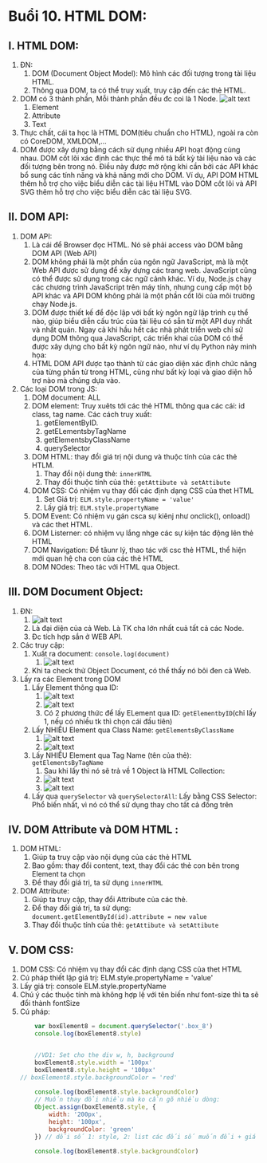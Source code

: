# Buổi 10. HTML DOM:

## I. HTML DOM:
1. ĐN: 
   1. DOM (Document Object Model): Mô hình các đối tượng trong tài liệu HTML.
   2. Thông qua DOM, ta có thể truy xuất, truy cập đến các thẻ HTML.
2. DOM có 3 thành phần, Mỗi thành phần đều đc coi là 1 Node.
![alt text](image.png)
   1. Element
   2. Attribute
   3. Text
3. Thực chất, cái ta học là HTML DOM(tiêu chuẩn cho HTML), ngoài ra còn có CoreDOM, XMLDOM,...
4. DOM được xây dựng bằng cách sử dụng nhiều API hoạt động cùng nhau. DOM cốt lõi xác định các thực thể mô tả bất kỳ tài liệu nào và các đối tượng bên trong nó. Điều này được mở rộng khi cần bởi các API khác bổ sung các tính năng và khả năng mới cho DOM. Ví dụ, API DOM HTML thêm hỗ trợ cho việc biểu diễn các tài liệu HTML vào DOM cốt lõi và API SVG thêm hỗ trợ cho việc biểu diễn các tài liệu SVG.

## II. DOM API:
1. DOM API:
   1. Là cái để Browser đọc HTML. Nó sẽ phải access vào DOM bằng DOM API (Web API)
   2. DOM không phải là một phần của ngôn ngữ JavaScript, mà là một Web API được sử dụng để xây dựng các trang web. JavaScript cũng có thể được sử dụng trong các ngữ cảnh khác. Ví dụ, Node.js chạy các chương trình JavaScript trên máy tính, nhưng cung cấp một bộ API khác và API DOM không phải là một phần cốt lõi của môi trường chạy Node.js.   
   3. DOM được thiết kế để độc lập với bất kỳ ngôn ngữ lập trình cụ thể nào, giúp biểu diễn cấu trúc của tài liệu có sẵn từ một API duy nhất và nhất quán. Ngay cả khi hầu hết các nhà phát triển web chỉ sử dụng DOM thông qua JavaScript, các triển khai của DOM có thể được xây dựng cho bất kỳ ngôn ngữ nào, như ví dụ Python này minh họa:
   4. HTML DOM API được tạo thành từ các giao diện xác định chức năng của từng phần tử trong HTML, cũng như bất kỳ loại và giao diện hỗ trợ nào mà chúng dựa vào.
2. Các loại DOM trong JS:
   1. DOM document: ALL
   2. DOM element: Truy xuêts tới các thẻ HTML thông qua các cái: id class, tag name. Các cách truy xuất:
      1. getElementByID.
      2. getELementsbyTagName
      3. getElementsbyClassName
      4. querySelector
   3. DOM HTML: thay đổi giá trị nội dung và thuộc tính của các thẻ HTLM.
      1. Thay đổi nội dung thẻ: `innerHTML`
      2. Thay đổi thuộc tính của thẻ: `getAttibute và setAttibute`
   4. DOM CSS: Có nhiệm vụ thay đổi các định dạng CSS của thet HTML
      1. Set Giá trị: `ELM.style.propertyName = 'value'`
      2. Lấy giá trị: `ELM.style.propertyName`
   5. DOM Event: Có nhiệm vụ gán csca sự kiênj như onclick(), onload() và các thet HTML.
   6. DOM Listerner: có nhiệm vụ lắng nhge các sự kiện tác động lên thẻ HTML
   7. DOM Navigation: Để tâunr lý, thao tác với csc thẻ HTML, thể hiện mới quan hệ cha con của các thẻ HTML
   8. DOM NOdes: Theo tác với HTML qua Object.

## III. DOM Document Object:
1. ĐN:
   1. ![alt text](image-1.png)
   2. Là đại diện của cả Web. Là TK cha lớn nhất cuả tất cả các Node.
   3. Đc tích hợp sắn ở WEB API.
2. Các truy cập:
   1. Xuất ra document: `console.log(document)`
      1. ![alt text](image-2.png)
   2. Khi ta check thử Object Document, có thể thấy nó bôi đen cả Web.
3. Lấy ra các Element trong DOM
   1. Lấy Element thông qua ID:
      1. ![alt text](image-3.png)
      2. ![alt text](image-4.png)
      3. Có 2 phương thức để lấy ELement qua ID: `getElementbyID`(chỉ lấy 1, nếu có nhiều tk thì chọn cái đầu tiên)
   2. Lấy NHIỀU Element qua Class Name: `getElementsByClassName`
      1. ![alt text](image-6.png)
      2. ![alt text](image-5.png)
   3. Lấy NHIỀU Element qua Tag Name (tên của thẻ): `getElementsByTagName`
      1. Sau khi lấy thì nó sẽ trả về 1 Object là HTML Collection:
      2. ![alt text](image-8.png)
      3. ![alt text](image-7.png)
   4. Lấy qua `querySelector` và `querySelectorAll`: Lấy bằng CSS Selector: Phổ biến nhất, vì nó có thể sử dụng thay cho tất cả đống trên

## IV. DOM Attribute và DOM HTML :
1. DOM HTML:
   1. Giúp ta truy cập vào nội dụng của các thẻ HTML
   2. Bao gồm: thay đổi content, text, thay đổi các thẻ con bên trong Element ta chọn
   3. Để thay đổi giá trị, ta sử dụng `innerHTML` 
2. DOM Attribute:
   1. Giúp ta truy cập, thay đổi Attribute của các thẻ.
   2. Để thay đổi giá trị, ta sử dụng: `document.getElementById(id).attribute = new value`
   3. Thay đổi thuộc tính của thẻ: `getAttibute và setAttibute`

## V. DOM CSS:
1. DOM CSS: Có nhiệm vụ thay đổi các định dạng CSS của thet HTML
2. Cú pháp thiết lập giá trị: ELM.style.propertyName = 'value'
3. Lấy giá trị: console ELM.style.propertyName
4. Chú ý các thuộc tính mà không hợp lệ với tên biến như font-size thì ta sẽ đổi thành fontSize
5. Cú pháp:
    ```js
        var boxElement8 = document.querySelector('.box_8')
        console.log(boxElement8.style)


        //VD1: Set cho the div w, h, background
        boxElement8.style.width = '100px'
        boxElement8.style.height = '100px'
    // boxElement8.style.backgroundColor = 'red'
        
        console.log(boxElement8.style.backgroundColor)
        // Muốn thay đổi nhiều mà ko cần gõ nhiều dòng:
        Object.assign(boxElement8.style, {
            width: '200px',
            height: '100px',
            backgroundColor: 'green'
        }) // dối số 1: style, 2: list các đối số muốn đổi + giá trị

        console.log(boxElement8.style.backgroundColor)
    ```